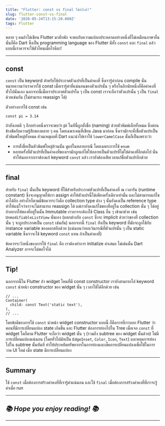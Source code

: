 ```yaml
---
title: "Flutter: const vs final ใช้ยังไงดี!"
slug: flutter-const-vs-final
date: '2020-05-24T13:15:20.000Z'
tags: Flutter
---
```


หลาย ๆ คนถ้าได้เขียน Flutter มาสักพัก จะพบกับความแปลกประหลาดอย่างหนึ่งที่ไม่เหมือนภาษาอื่น นั่นก็คือ Dart ซึ่งเป็น programming language ของ Flutter มีทั้ง `const` และ `final` แล้วแบบนี้เราควรจะใช้ตัวไหนเมื่อไรดีละ!

---

## const

`const` เป็น keyword สำหรับใช้ประกาศตัวแปรที่เป็นค่าคงที่ ซึ่งเรารู้ค่าก่อน compile นั่นหมายความว่าเราควรใช้ const เมื่อเรารู้ค่าที่แน่นอนของตัวแปรนั้น ๆ หรือในอีกนัยหนึ่งก็คือค่าคงที่ทั่วไปนั่นเอง นอกจากนี้เมื่อเราประกาศตัวแปรใด ๆ เป็น const เราจะถือว่าตัวแปรนั้น ๆ เป็น `final` ด้วยเช่นกัน (ไม่สามารถ reassign ได้)

ตัวอย่างการใช้ const เช่น

    const pi = 3.14

ถ้าสังเกตดี ๆ อีกอย่างหนึ่งเราจะพบว่า pi ในทีนี้ถูกตั้งชื่อ (naming) ด้วยตัวพิมพ์เล็กทั้งหมด ซึ่งค่อนข้างขัดกับความรู้สึกของหลาย ๆ คน โดยเฉพาะคนที่เขียน Java มาก่อน ซึ่งเรามักจะตั้งชื่อตัวแปรเป็นตัวพิมพ์ใหญ่ทั้งหมด ส่วนเหตุผลที่ Dart แนะนำให้เราใช้ `lowerCamelCase` นั้นก็เป็นเพราะว่า

- การตั้งชื่อเป็นตัวพิมพ์ใหญ่ล้วนนั้น ดูแย่ในหลายกรณี โดยเฉพาะการใช้ `enum`
- หลายครั้งที่ตัวแปรที่เป็นค่าคงที่ของเรามักถูกแก้ไขให้กลายเป็นตัวแปรที่ไม่ใช่ค่าคงที่อีกต่อไป นั่นทำให้นอกจากเราต้องแก้ keyword `const` แล้ว เรายังต้องเสียเวลาแก้ชื่อตัวแปรอีกด้วย

---

## final

สำหรับ `final` นั้นเป็น keyword ที่ใช้สำหรับประกาศตัวแปรที่เป็นค่าคงที่ ณ เวลารัน (runtime constant) ซึ่งจะอนุญาตให้เรา assign ค่าให้ตัวแปรนี้ได้เพียงครั้งเดียวเท่านั้น และไม่สามารถแก้ไขค่าได้อีก อย่างไรก็ตามมีข้อควรระวังคือ collection type ต่าง ๆ นั้นยังคงเป็น reference type ทำให้แน่ใจว่าเราจะไม่สามารถ reassign ได้ แต่เรายังคงแก้ไขของที่อยู่ใน collection นั้น ๆ ได้อยู่ ถ้าอยากให้ของที่อยู่ในนั้น Immutable เราอาจจะต้องใช้ Class อื่น ๆ เข้ามาช่วย เช่น `UnmodifiableListView` นั่นเอง (แตกต่างกับ `const` ซึ่งจะ implicit ด้วยว่าของที่ collection นั้น ๆ จะถูกประกาศเป็น `const` เช่นกัน) นอกจากนี้ `final` ยังเป็น keyword ที่มักจะถูกใช้กับ instance variable ของคลาสอีกด้วย (แน่นอนว่ายกเว้นกรณีที่ตัวแปรนั้น ๆ เป็น static variable ซึ่งเราจะใช้ keyword `const` แทน ถ้าเป็นค่าคงที่)

ข้อควรระวังหนึ่งของการใช้ `final` คือ เราต้องทำการ initialize ค่าเสมอ ไม่เช่นนั้น Dart Analyzer อาจจะไม่พอใจได้

---

## Tip!

นอกจากนี้ใน Flutter ถ้า widget ไหนที่มี const constructor เรายังสามารถใส่ keyword `const` นำหน้า constructor ของ widget นั้น ๆ เวลาใช้ได้อีกด้วย เช่น

    // ...
    Container(
      child: const Text('static text'),
    ),
    // ...

โดยข้อดีของการใช้ `const` นำหน้า widget constructor แบบนี้ ก็คือการที่เราบอก Flutter ว่าตอนที่มีการเปลี่ยนแปลง state เกิดขึ้น และ Flutter ต้องการท่องไปใน Tree เมื่อเจอ `const` ที่ widget ใดก็ตาม Flutter จะถือว่า widget นั้น ๆ (รวมถึง subtree ของ widget นั้นด้วย) ไม่มีการเปลี่ยนแปลงแน่นอน (โดยทั่วไปมักเป็น `EdgeInset`, `Color`, `Icon`, `Text`) และหยุดการท่องไปใน subtree นั้นทันที ทำให้ประหยัดทรัพยากรในการท่องและเช็คการเปลี่ยนแปลงเพื่อใช้ในการวาด UI ใหม่ เมื่อ state มีการเปลี่ยนแปลง

---

## Summary

ใช้ `const` เมื่อต้องการสร้างค่าคงที่ที่เรารู้ค่าแน่นอน และใช้ `final` เมื่อต้องการสร้างค่าคงที่ที่เราจะรู้ค่าเมื่อ run

---

## *📚 Hope you enjoy reading! 📚*

---
